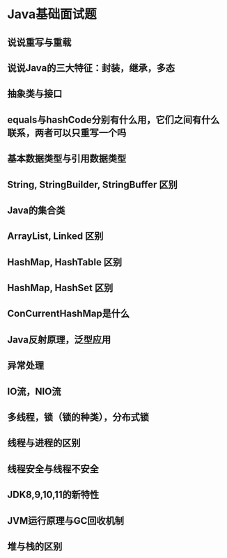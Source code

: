 # Java基础面试题

## 说说重写与重载
## 说说Java的三大特征：封装，继承，多态
## 抽象类与接口
## equals与hashCode分别有什么用，它们之间有什么联系，两者可以只重写一个吗
## 基本数据类型与引用数据类型
## String, StringBuilder, StringBuffer 区别
## Java的集合类
## ArrayList, Linked 区别
## HashMap, HashTable 区别
## HashMap, HashSet 区别
## ConCurrentHashMap是什么
## Java反射原理，泛型应用
## 异常处理
## IO流，NIO流
## 多线程，锁（锁的种类），分布式锁
## 线程与进程的区别
## 线程安全与线程不安全
## JDK8,9,10,11的新特性
## JVM运行原理与GC回收机制
## 堆与栈的区别
